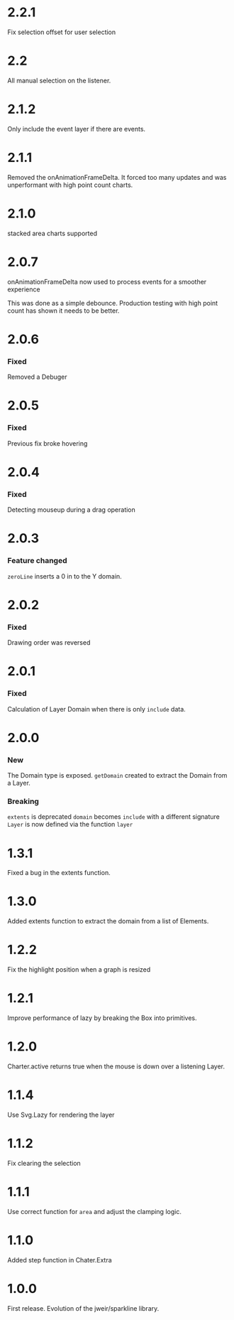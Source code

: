 # 2.2.1

Fix selection offset for user selection 

# 2.2 

All manual selection on the listener.

# 2.1.2

Only include the event layer if there are events.

# 2.1.1

Removed the onAnimationFrameDelta.  It forced too many updates and was unperformant with high point count charts.

# 2.1.0
stacked area charts supported

# 2.0.7

onAnimationFrameDelta now used to process events for a smoother experience

This was done as a simple debounce.  Production testing with high point count has shown it needs to be better.


# 2.0.6

### Fixed

Removed a Debuger

# 2.0.5

### Fixed

Previous fix broke hovering

# 2.0.4

### Fixed

Detecting mouseup during a drag operation

# 2.0.3

### Feature changed

`zeroLine` inserts a 0 in to the Y domain.

# 2.0.2

### Fixed

Drawing order was reversed

# 2.0.1

### Fixed

Calculation of Layer Domain when there is only `include` data.

# 2.0.0

### New

The Domain type is exposed.
`getDomain` created to extract the Domain from a Layer.

### Breaking

`extents` is deprecated
`domain` becomes `include` with a different signature
`Layer` is now defined via the function `layer`

# 1.3.1

Fixed a bug in the extents function.

# 1.3.0

Added extents function to extract the domain from a list of Elements.

# 1.2.2

Fix the highlight position when a graph is resized

# 1.2.1

Improve performance of lazy by breaking the Box into primitives.

# 1.2.0

Charter.active returns true when the mouse is down over a listening Layer.

# 1.1.4

Use Svg.Lazy for rendering the layer

# 1.1.2

Fix clearing the selection

# 1.1.1

Use correct function for `area` and adjust the clamping logic.

# 1.1.0

Added step function in Chater.Extra

# 1.0.0

First release. Evolution of the jweir/sparkline library.
